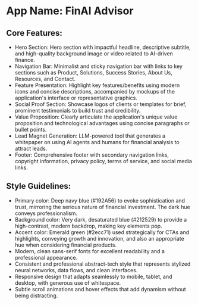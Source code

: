 # **App Name**: FinAI Advisor

## Core Features:

- Hero Section: Hero section with impactful headline, descriptive subtitle, and high-quality background image or video related to AI-driven finance.
- Navigation Bar: Minimalist and sticky navigation bar with links to key sections such as Product, Solutions, Success Stories, About Us, Resources, and Contact.
- Feature Presentation: Highlight key features/benefits using modern icons and concise descriptions, accompanied by mockups of the application's interface or representative graphics.
- Social Proof Section: Showcase logos of clients or templates for brief, prominent testimonials to build trust and credibility.
- Value Proposition: Clearly articulate the application's unique value proposition and technological advantages using concise paragraphs or bullet points.
- Lead Magnet Generation: LLM-powered tool that generates a whitepaper on using AI agents and humans for financial analysis to attract leads.
- Footer: Comprehensive footer with secondary navigation links, copyright information, privacy policy, terms of service, and social media links.

## Style Guidelines:

- Primary color: Deep navy blue (#192A56) to evoke sophistication and trust, mirroring the serious nature of financial investment. The dark hue conveys professionalism.
- Background color: Very dark, desaturated blue (#212529) to provide a high-contrast, modern backdrop, making key elements pop.
- Accent color: Emerald green (#2ecc71) used strategically for CTAs and highlights, conveying growth and innovation, and also an appropriate hue when considering financial products.
- Modern, clean sans-serif fonts for excellent readability and a professional appearance.
- Consistent and professional abstract-tech style that represents stylized neural networks, data flows, and clean interfaces.
- Responsive design that adapts seamlessly to mobile, tablet, and desktop, with generous use of whitespace.
- Subtle scroll animations and hover effects that add dynamism without being distracting.
